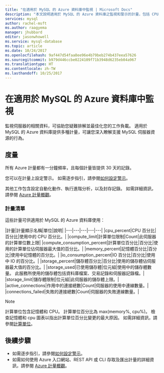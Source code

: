 ```yaml
---
title: "在適用於 MySQL 的 Azure 資料庫中監視 | Microsoft Docs"
description: "本文說明適用於 MySQL 的 Azure 資料庫之監視和警示的計量，包括 CPU、限制、儲存和連線統計資料。"
services: mysql
author: rachel-msft
ms.author: raagyema
manager: jhubbard
editor: jasonwhowell
ms.service: mysql-database
ms.topic: article
ms.date: 10/24/2017
ms.openlocfilehash: 9af447d54faa8ee96e4b79beb274b437eea57626
ms.sourcegitcommit: b979d446ccbe0224109f71b3948d6235eb04a967
ms.translationtype: HT
ms.contentlocale: zh-TW
ms.lasthandoff: 10/25/2017
---
```

# <a name="monitoring-in-azure-database-for-mysql"></a>在適用於 MySQL 的 Azure 資料庫中監視
監視伺服器的相關資料，可協助您疑難排解並最佳化您的工作負載。 適用於 MySQL 的 Azure 資料庫提供多種計量，可讓您深入瞭解支援 MySQL 伺服器資源的行為。 

## <a name="metrics"></a>度量
所有 Azure 計量都有一分鐘頻率，且每個計量皆提供 30 天的記錄。 

您可以在計量上設定警示。 如需逐步指引，請參閱[如何設定警示](howto-alert-on-metric.md)。 

其他工作包含設定自動化動作、執行進階分析，以及封存記錄。 如需詳細資訊，請參閱 [Azure 計量概觀](../monitoring-and-diagnostics/monitoring-overview-metrics.md)。

### <a name="list-of-metrics"></a>計量清單
這些計量可供適用於 MySQL 的 Azure 資料庫使用：

|計量|計量顯示名稱|單位|說明|
|---|---|---|---|---|
|cpu_percent|CPU 百分比|百分比|使用中的 CPU 百分比。|
|compute_limit|計算單位限制|Count|此伺服器的計算單位數上限|
|compute_consumption_percent|計算單位百分比|百分比|使用的計算單位佔伺服器最大值的百分比。|
|memory_percent|記憶體百分比|百分比|使用中記憶體的百分比。|
|io_consumption_percent|IO 百分比|百分比|使用中 IO 的百分比。|
|storage_percent|儲存體百分比|百分比|使用的儲存體佔伺服器最大值的百分比。|
|storage_used|已使用儲存體|位元組|使用中的儲存體數量。 此服務所使用的儲存體包括資料庫檔案、交易記錄和伺服器記錄檔。|
|storage_limit|儲存體限制|位元組|此伺服器的儲存體上限。|
|active_connections|作用中的連接總數|Count|伺服器的使用中連線數量。|
|connections_failed|失敗的連接總數|Count|伺服器的失敗連線數量。|


> [!NOTE]
> 計算單位包含記憶體和 CPU。 計算單位百分比為 max(memory%, cpu%)。 檢查記憶體和 cpu 圖表以指出計算單位百分比變更的最大原因。 如需詳細資訊，請參閱[計算單位](concepts-compute-unit-and-storage.md)。

## <a name="next-steps"></a>後續步驟
- 如需逐步指引，請參閱[如何設定警示](howto-alert-on-metric.md)。 
- 如需如何使用 Azure 入口網站、REST API 或 CLI 存取及匯出計量的詳細資訊，請參閱 [Azure 計量概觀](../monitoring-and-diagnostics/monitoring-overview-metrics.md)。
